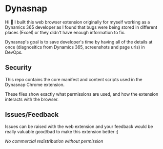 # Dynasnap

Hi 👋 I built this web browser extension originally for myself working as a Dynamics 365 developer as I found that bugs were being stored in different places (Excel) or they didn't have enough information to fix. 

Dynasnap's goal is to save developer's time by having all of the details at once (diagnositics from Dynamics 365, screenshots and page urls) in DevOps. 

## Security

This repo contains the core manifest and content scripts used in the Dynasnap Chrome extension.

These files show exactly what permissions are used, and how the extension interacts with the browser.

## Issues/Feedback

Issues can be raised with the web extension and your feedback would be really valuable good/bad to make this extension better :)

_No commercial redistribution without permission_

